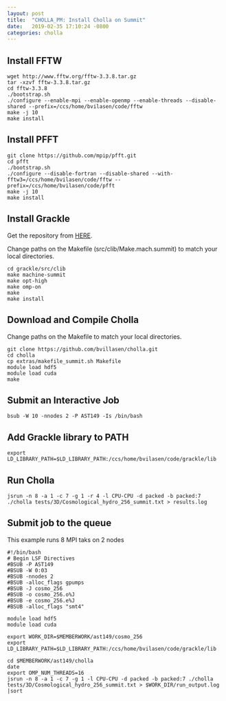 ```yaml
---
layout: post
title:  "CHOLLA_PM: Install Cholla on Summit"
date:   2019-02-35 17:10:24 -0800
categories: cholla
---
```



## Install FFTW
```
wget http://www.fftw.org/fftw-3.3.8.tar.gz
tar -xzvf fftw-3.3.8.tar.gz
cd fftw-3.3.8
./bootstrap.sh
./configure --enable-mpi --enable-openmp --enable-threads --disable-shared --prefix=/ccs/home/bvilasen/code/fftw
make -j 10
make install
```

## Install PFFT

```
git clone https://github.com/mpip/pfft.git
cd pfft
./bootstrap.sh
./configure --disable-fortran --disable-shared --with-fftw3=/ccs/home/bvilasen/code/fftw --prefix=/ccs/home/bvilasen/code/pfft
make -j 10
make install
```

## Install Grackle
Get the repository from [HERE]( https://github.com/grackle-project/grackle ).


Change paths on the Makefile (src/clib/Make.mach.summit) to match your local directories.
```
cd grackle/src/clib
make machine-summit
make opt-high
make omp-on
make
make install
```

## Download and Compile Cholla
Change paths on the Makefile to match your local directories.
```
git clone https://github.com/bvillasen/cholla.git
cd cholla
cp extras/makefile_summit.sh Makefile
module load hdf5
module load cuda
make
```

## Submit an Interactive Job
```
bsub -W 10 -nnodes 2 -P AST149 -Is /bin/bash
```

## Add Grackle library to PATH
```
export LD_LIBRARY_PATH=$LD_LIBRARY_PATH:/ccs/home/bvilasen/code/grackle/lib
```

## Run Cholla
```
jsrun -n 8 -a 1 -c 7 -g 1 -r 4 -l CPU-CPU -d packed -b packed:7 ./cholla tests/3D/Cosmological_hydro_256_summit.txt > results.log
```

## Submit job to the queue
This example runs 8 MPI taks on 2 nodes
```
#!/bin/bash
# Begin LSF Directives
#BSUB -P AST149
#BSUB -W 0:03
#BSUB -nnodes 2
#BSUB -alloc_flags gpumps
#BSUB -J cosmo_256
#BSUB -o cosmo_256.o%J
#BSUB -e cosmo_256.e%J
#BSUB -alloc_flags "smt4"

module load hdf5
module load cuda

export WORK_DIR=$MEMBERWORK/ast149/cosmo_256
export LD_LIBRARY_PATH=$LD_LIBRARY_PATH:/ccs/home/bvilasen/code/grackle/lib

cd $MEMBERWORK/ast149/cholla
date
export OMP_NUM_THREADS=16
jsrun -n 8 -a 1 -c 7 -g 1 -l CPU-CPU -d packed -b packed:7 ./cholla tests/3D/Cosmological_hydro_256_summit.txt > $WORK_DIR/run_output.log |sort
```
